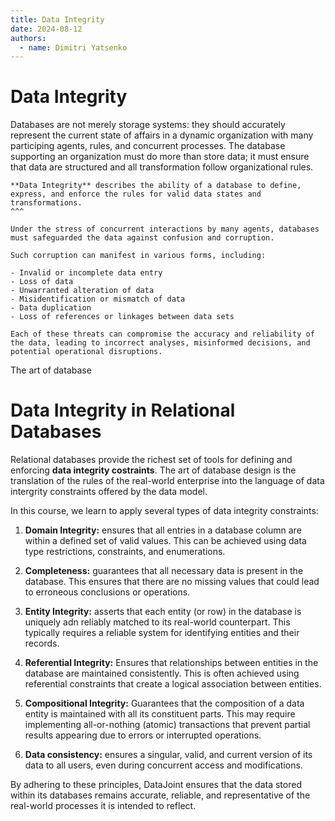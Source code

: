 ```yaml
---
title: Data Integrity
date: 2024-08-12
authors:
  - name: Dimitri Yatsenko
---
```


# Data Integrity
Databases are not merely storage systems: they should accurately represent the current state of affairs in a dynamic organization with many participing agents, rules, and concurrent processes.
The database supporting an organization must do more than store data; it must ensure that data are structured and all transformation follow organizational rules.

```{card} Challenges to data integrity
**Data Integrity** describes the ability of a database to define, express, and enforce the rules for valid data states and transformations.
^^^

Under the stress of concurrent interactions by many agents, databases must safeguarded the data against confusion and corruption. 

Such corruption can manifest in various forms, including:

- Invalid or incomplete data entry
- Loss of data
- Unwarranted alteration of data
- Misidentification or mismatch of data
- Data duplication
- Loss of references or linkages between data sets

Each of these threats can compromise the accuracy and reliability of the data, leading to incorrect analyses, misinformed decisions, and potential operational disruptions.
```
The art of database 

# Data Integrity in Relational Databases
Relational databases provide the richest set of tools for defining and enforcing **data integrity costraints**.
The art of database design is the translation of the rules of the real-world enterprise into the language of data intergrity constraints offered by the data model.

In this course, we learn to apply several types of data integrity constraints:

1. **Domain Integrity:** ensures that all entries in a database column are within a defined set of valid values.
This can be achieved using data type restrictions, constraints, and enumerations.

2. **Completeness:** guarantees that all necessary data is present in the database.
This ensures that there are no missing values that could lead to erroneous conclusions or operations.

3. **Entity Integrity:** asserts that each entity (or row) in the database is uniquely adn reliably  matched to its real-world counterpart.
This typically requires a reliable system for identifying entities and their records.

4. **Referential Integrity:** Ensures that relationships between entities  in the database are maintained consistently.
This is often achieved using referential constraints that create a logical association  between entities.

5. **Compositional Integrity:** Guarantees that the composition of a data entity is maintained with all its constituent parts.
This may require implementing all-or-nothing (atomic) transactions that prevent partial results appearing due to errors or interrupted operations.

6. **Data consistency:** ensures a singular, valid, and current version of its data to all users, even during concurrent access and modifications.

By adhering to these principles, DataJoint ensures that the data stored within its databases remains accurate, reliable, and representative of the real-world processes it is intended to reflect.


